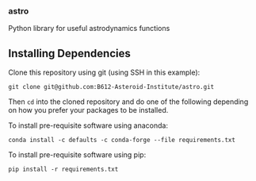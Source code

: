 ### astro
Python library for useful astrodynamics functions

## Installing Dependencies

Clone this repository using git (using SSH in this example):

```git clone git@github.com:B612-Asteroid-Institute/astro.git```

Then `cd` into the cloned repository and do one of the following depending on how you prefer your packages to be installed.

To install pre-requisite software using anaconda:

```conda install -c defaults -c conda-forge --file requirements.txt```

To install pre-requisite software using pip:

```pip install -r requirements.txt```
